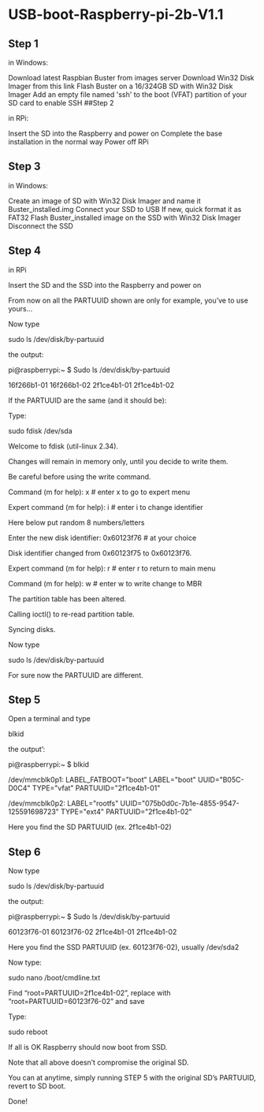 # USB-boot-Raspberry-pi-2b-V1.1
## Step 1

in Windows:

Download latest Raspbian Buster from images server
Download Win32 Disk Imager from this link
Flash Buster on a 16/324GB SD with Win32 Disk Imager
Add an empty file named 'ssh' to the boot (VFAT) partition of your SD card to enable SSH
##Step 2

in RPi:

Insert the SD into the Raspberry and power on
Complete the base installation in the normal way
Power off RPi
## Step 3

in Windows:

Create an image of SD with Win32 Disk Imager and name it Buster_installed.img
Connect your SSD to USB
If new, quick format it as FAT32
Flash Buster_installed image on the SSD with Win32 Disk Imager
Disconnect the SSD
## Step 4

in RPi

Insert the SD and the SSD into the Raspberry and power on

From now on all the PARTUUID shown are only for example, you’ve to use yours…

Now type

sudo ls /dev/disk/by-partuuid

the output:

pi@raspberrypi:~ $ Sudo ls /dev/disk/by-partuuid

16f266b1-01 16f266b1-02 2f1ce4b1-01 2f1ce4b1-02

If the PARTUUID are the same (and it should be):

Type:

sudo fdisk /dev/sda

Welcome to fdisk (util-linux 2.34).

Changes will remain in memory only, until you decide to write them.

Be careful before using the write command.

Command (m for help): x # enter x to go to expert menu

Expert command (m for help): i # enter i to change identifier

Here below put random 8 numbers/letters

Enter the new disk identifier: 0x60123f76 # at your choice

Disk identifier changed from 0x60123f75 to 0x60123f76.

Expert command (m for help): r # enter r to return to main menu

Command (m for help): w # enter w to write change to MBR

The partition table has been altered.

Calling ioctl() to re-read partition table.

Syncing disks.

Now type

sudo ls /dev/disk/by-partuuid

For sure now the PARTUUID are different.

## Step 5

Open a terminal and type

blkid

the output’:

pi@raspberrypi:~ $ blkid

/dev/mmcblk0p1: LABEL_FATBOOT="boot" LABEL="boot" UUID="B05C-D0C4" TYPE="vfat" PARTUUID="2f1ce4b1-01"

/dev/mmcblk0p2: LABEL="rootfs" UUID="075b0d0c-7b1e-4855-9547-125591698723" TYPE="ext4" PARTUUID="2f1ce4b1-02"

Here you find the SD PARTUUID (ex. 2f1ce4b1-02)

## Step 6

Now type

sudo ls /dev/disk/by-partuuid

the output:

pi@raspberrypi:~ $ Sudo ls /dev/disk/by-partuuid

60123f76-01 60123f76-02 2f1ce4b1-01 2f1ce4b1-02

Here you find the SSD PARTUUID (ex. 60123f76-02), usually /dev/sda2

Now type:

sudo nano /boot/cmdline.txt

Find “root=PARTUUID=2f1ce4b1-02”, replace with “root=PARTUUID=60123f76-02” and save

Type:

sudo reboot

If all is OK Raspberry should now boot from SSD.

Note that all above doesn’t compromise the original SD.

You can at anytime, simply running STEP 5 with the original SD’s PARTUUID, revert to SD boot.

Done!
